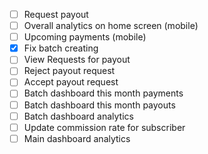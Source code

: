 - [ ] Request payout
- [ ] Overall analytics on home screen (mobile)
- [ ] Upcoming payments (mobile)
- [x] Fix batch creating
- [ ] View Requests for payout
- [ ] Reject payout request
- [ ] Accept payout request
- [ ] Batch dashboard this month payments
- [ ] Batch dashboard this month payouts
- [ ] Batch dashboard analytics
- [ ] Update commission rate for subscriber
- [ ] Main dashboard analytics
